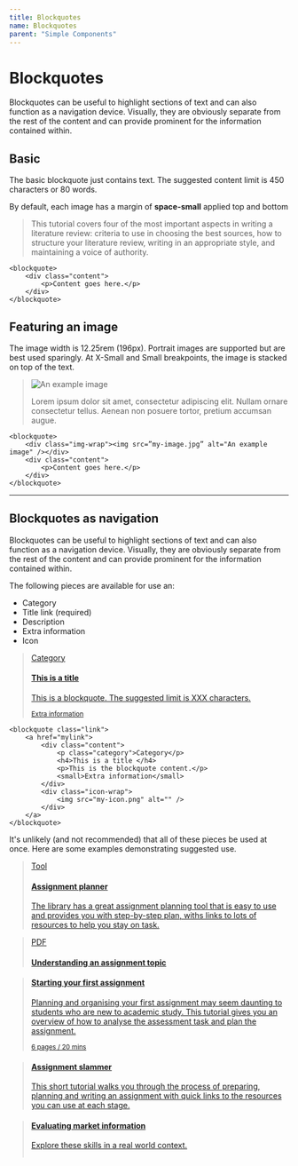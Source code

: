 ```yaml
---
title: Blockquotes
name: Blockquotes
parent: "Simple Components"
---
```

<h1 class="margin-top-zero">Blockquotes</h1>
<p class="lead">Blockquotes can be useful to highlight sections of text and can also function as a navigation device. Visually, they are obviously separate from the rest of the content and can provide prominent for the information contained within.</p>
<h2>Basic</h2>
<p>The basic blockquote just contains text. The suggested content limit is 450 characters or 80 words.</p>
<p>By default, each image has a margin of <strong>space-small</strong> applied top and bottom</p>
<blockquote>
    <div class="content">
        <p>This tutorial covers four of the most important aspects in writing a literature review: criteria to use in choosing the best sources, how to structure your literature review, writing in an appropriate style, and maintaining a voice of authority.</p>
    </div>
</blockquote>
<div class="highlight">
<pre class="chroma">
<code class="language-html">&lt;blockquote&gt;
    &lt;div class=&quot;content&quot;&gt;
        &lt;p&gt;Content goes here.&lt;/p&gt;
    &lt;/div&gt;
&lt;/blockquote&gt;</code>
</pre></div>
<h2>Featuring an image</h2>
<p>The image width is 12.25rem (196px). Portrait images are supported but are best used sparingly. At X-Small and Small breakpoints, the image is stacked on top of the text.</p>
<blockquote>
    <div class="img-wrap"><img src="../../images/img-example-graph.png" alt="An example image" /></div>
    <div class="content"><p>Lorem ipsum dolor sit amet, consectetur adipiscing elit. Nullam ornare consectetur tellus. Aenean non posuere tortor, pretium accumsan augue. </p></div>
</blockquote>
<div class="highlight">
<pre class="chroma">
<code class="language-html">&lt;blockquote&gt;
    &lt;div class=&quot;img-wrap&quot;&gt;&lt;img src=&rdquo;my-image.jpg&rdquo; alt=&quot;An example image&quot; /&gt;&lt;/div&gt;
    &lt;div class=&quot;content&quot;&gt;
		&lt;p&gt;Content goes here.&lt;/p&gt;
	&lt;/div&gt;
&lt;/blockquote&gt;</code>
</pre></div>
<hr class="xl" />
<a name="nav"></a>
<h2>Blockquotes as navigation</h2>
<p>Blockquotes can be useful to highlight sections of text and can also function as a navigation device. Visually, they are obviously separate from the rest of the content and can provide prominent for the information contained within.
</p>
<p>The following pieces are available for use an:</p>
<ul>
	<li>Category</li>
	<li>Title link (required)</li>
	<li>Description</li>
	<li>Extra information</li>
	<li>Icon</li>
</ul>
<blockquote class="link">
	<a href="../../visual/links">
        <div class="content">
            <p class="category">Category</p>
            <h4>This is a title </h4>
            <p>This is a blockquote. The suggested limit is XXX characters.</p>
            <small>Extra information</small>
        </div>
        <div class="icon-wrap"><img src="../../images/icon-llcc-large.svg" alt="" /></div>
    </a>
</blockquote>
<div class="highlight">
<pre class="chroma">
<code class="language-html">&lt;blockquote class=&quot;link&quot;&gt;
	&lt;a href=&quot;mylink&quot;&gt;
		&lt;div class=&quot;content&quot;&gt;
			&lt;p class=&quot;category&quot;&gt;Category&lt;/p&gt;
			&lt;h4&gt;This is a title &lt;/h4&gt;
			&lt;p&gt;This is the blockquote content.&lt;/p&gt;
			&lt;small&gt;Extra information&lt;/small&gt;
		&lt;/div&gt;
		&lt;div class=&quot;icon-wrap&quot;&gt;
			&lt;img src=&quot;my-icon.png&quot; alt=&quot;&quot; /&gt;
		&lt;/div&gt;
	&lt;/a&gt;
&lt;/blockquote&gt;</code>
</pre></div>
<p>It's unlikely (and not recommended) that all of these pieces be used at once. Here are some examples demonstrating suggested use.</p>
<!-- START blockquote -->
<blockquote class="link">
	<a href="../../visual/links">
        <div class="content">
            <p class="category">Tool</p>
            <h4>Assignment planner</h4>
            <p>The library has a great assignment planning tool that is easy to use and provides you with <span class="nowrap">step-by-step</span> plan, withs links to lots of resources to help you stay on task.</p>
        </div>
    </a>
</blockquote>
<!-- END blockquote -->
<!-- START blockquote -->
<blockquote class="link">
	<a href="../../visual/links">
        <div class="content">
            <p class="category">PDF</p>
            <h4>Understanding an assignment topic</h4>
        </div>
    </a>
</blockquote>
<!-- END blockquote -->
<!-- START blockquote -->
<blockquote class="link">
	<a href="../../visual/links">
        <div class="content">
            <h4>Starting your first assignment</h4>
            <p>Planning and organising your first assignment may seem daunting to students who are new to academic study. This tutorial gives you an overview of how to analyse the assessment task and plan the assignment.</p>
            <small>6 pages / 20 mins</small>
        </div>
    </a>
</blockquote>
<!-- END blockquote -->
<!-- START blockquote -->
<blockquote class="link">
	<a href="../../visual/links">
        <div class="content">
            <h4>Assignment slammer</h4>
            <p>This short tutorial walks you through the process of preparing, planning and writing an assignment with quick links to the resources you can use at each stage.</p>
        </div>
    </a>
</blockquote>
<!-- END blockquote -->
<!-- START blockquote -->
<blockquote class="link">
	<a href="../../visual/links">
        <div class="content">
            <h4>Evaluating market information</h4>
            <p>Explore these skills in a real world context.</p>
        </div>
        <div class="icon-wrap"><img src="../../images/icon-llcc-large.svg" alt="" /></div>
    </a>
</blockquote>
<!-- END blockquote -->

